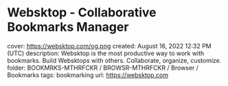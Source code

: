 # Websktop - Collaborative Bookmarks Manager

cover: https://websktop.com/og.png
created: August 16, 2022 12:32 PM (UTC)
description: Websktop is the most productive way to work with bookmarks. Build Websktops with others. Collaborate, organize, customize.
folder: BOOKMRKS-MTHRFCKR / BROWSR-MTHRFCKR / Browser / Bookmarks
tags: bookmarking
url: https://websktop.com